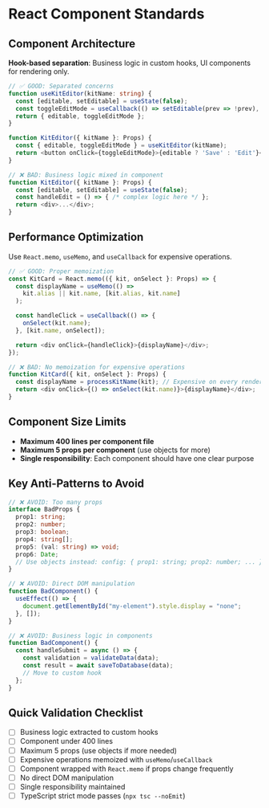 # React Component Standards

## Component Architecture

**Hook-based separation**: Business logic in custom hooks, UI components for rendering only.

```typescript
// ✅ GOOD: Separated concerns
function useKitEditor(kitName: string) {
  const [editable, setEditable] = useState(false);
  const toggleEditMode = useCallback(() => setEditable(prev => !prev), []);
  return { editable, toggleEditMode };
}

function KitEditor({ kitName }: Props) {
  const { editable, toggleEditMode } = useKitEditor(kitName);
  return <button onClick={toggleEditMode}>{editable ? 'Save' : 'Edit'}</button>;
}

// ❌ BAD: Business logic mixed in component
function KitEditor({ kitName }: Props) {
  const [editable, setEditable] = useState(false);
  const handleEdit = () => { /* complex logic here */ };
  return <div>...</div>;
}
```

## Performance Optimization

Use `React.memo`, `useMemo`, and `useCallback` for expensive operations.

```typescript
// ✅ GOOD: Proper memoization
const KitCard = React.memo(({ kit, onSelect }: Props) => {
  const displayName = useMemo(() =>
    kit.alias || kit.name, [kit.alias, kit.name]
  );

  const handleClick = useCallback(() => {
    onSelect(kit.name);
  }, [kit.name, onSelect]);

  return <div onClick={handleClick}>{displayName}</div>;
});

// ❌ BAD: No memoization for expensive operations
function KitCard({ kit, onSelect }: Props) {
  const displayName = processKitName(kit); // Expensive on every render
  return <div onClick={() => onSelect(kit.name)}>{displayName}</div>;
}
```

## Component Size Limits

- **Maximum 400 lines per component file**
- **Maximum 5 props per component** (use objects for more)
- **Single responsibility**: Each component should have one clear purpose

## Key Anti-Patterns to Avoid

```typescript
// ❌ AVOID: Too many props
interface BadProps {
  prop1: string;
  prop2: number;
  prop3: boolean;
  prop4: string[];
  prop5: (val: string) => void;
  prop6: Date;
  // Use objects instead: config: { prop1: string; prop2: number; ... }
}

// ❌ AVOID: Direct DOM manipulation
function BadComponent() {
  useEffect(() => {
    document.getElementById("my-element").style.display = "none";
  }, []);
}

// ❌ AVOID: Business logic in components
function BadComponent() {
  const handleSubmit = async () => {
    const validation = validateData(data);
    const result = await saveToDatabase(data);
    // Move to custom hook
  };
}
```

## Quick Validation Checklist

- [ ] Business logic extracted to custom hooks
- [ ] Component under 400 lines
- [ ] Maximum 5 props (use objects if more needed)
- [ ] Expensive operations memoized with `useMemo`/`useCallback`
- [ ] Component wrapped with `React.memo` if props change frequently
- [ ] No direct DOM manipulation
- [ ] Single responsibility maintained
- [ ] TypeScript strict mode passes (`npx tsc --noEmit`)
